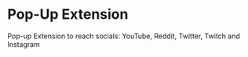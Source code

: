# Pop-Up Extension
Pop-up Extension to reach socials: YouTube, Reddit, Twitter, Twitch and Instagram
